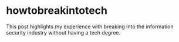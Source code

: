 # howtobreakintotech
This post highlights my experience with breaking into the information security industry without having a tech degree.
